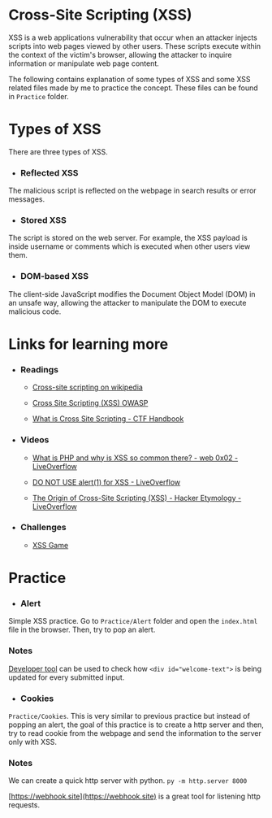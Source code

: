 # Cross-Site Scripting (XSS)

XSS is a web applications vulnerability that occur when an attacker injects scripts into web pages viewed by other users. These scripts execute within the context of the victim's browser, allowing the attacker to inquire information or manipulate web page content.

The following contains explanation of some types of XSS and some XSS related files made by me to practice the concept. These files can be found in `Practice` folder.

# Types of XSS

There are three types of XSS.

- ### Reflected XSS

The malicious script is reflected on the webpage in search results or error messages.

- ### Stored XSS

The script is stored on the web server. For example, the XSS payload is inside username or comments which is executed when other users view them.

- ### DOM-based XSS

The client-side JavaScript modifies the Document Object Model (DOM) in an unsafe way, allowing the attacker to manipulate the DOM to execute malicious code.

# Links for learning more

- ### Readings
    
    - [Cross-site scripting on wikipedia](https://en.wikipedia.org/wiki/Cross-site_scripting)

    - [Cross Site Scripting (XSS) OWASP](https://owasp.org/www-community/attacks/xss/)

    - [What is Cross Site Scripting - CTF Handbook](https://ctf101.org/web-exploitation/cross-site-scripting/what-is-cross-site-scripting/)

- ### Videos

    - [What is PHP and why is XSS so common there? - web 0x02 - LiveOverflow](https://www.youtube.com/watch?v=Q2mGcbkX550)

    - [DO NOT USE alert(1) for XSS - LiveOverflow](https://www.youtube.com/watch?v=KHwVjzWei1c)

    - [The Origin of Cross-Site Scripting (XSS) - Hacker Etymology - LiveOverflow](https://www.youtube.com/watch?v=mKAWpFdVcPY)

- ### Challenges

    - [XSS Game](http://www.xssgame.com/)

# Practice

- ### Alert

Simple XSS practice. Go to `Practice/Alert` folder and open the `index.html` file in the browser. Then, try to pop an alert.

### Notes

[Developer tool](https://developer.mozilla.org/en-US/docs/Learn/Common_questions/Tools_and_setup/What_are_browser_developer_tools) can be used to check how `<div id="welcome-text">` is being updated for every submitted input.

- ### Cookies

`Practice/Cookies`. This is very similar to previous practice but instead of popping an alert, the goal of this practice is to create a http server and then, try to read cookie from the webpage and send the information to the server only with XSS.

### Notes

We can create a quick http server with python. `py -m http.server 8000`

[https://webhook.site](https://webhook.site) is a great tool for listening http requests. 